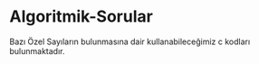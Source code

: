 # Algoritmik-Sorular
Bazı Özel Sayıların bulunmasına dair kullanabileceğimiz c kodları bulunmaktadır.
